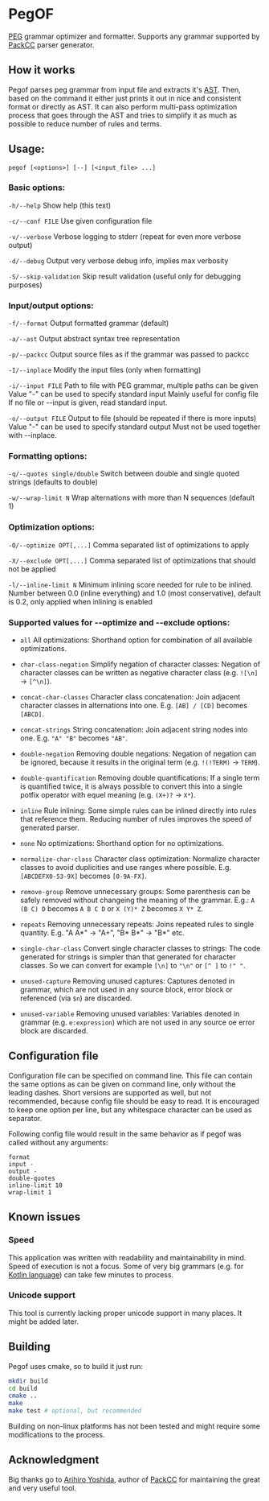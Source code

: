 # PegOF

[PEG](https://en.wikipedia.org/wiki/Parsing_expression_grammar) grammar optimizer and formatter.
Supports any grammar supported by [PackCC](https://github.com/arithy/packcc) parser generator.

## How it works

Pegof parses peg grammar from input file and extracts it's [AST](https://en.wikipedia.org/wiki/Abstract_syntax_tree).
Then, based on the command it either just prints it out in nice and consistent format or directly as AST.
It can also perform multi-pass optimization process that goes through the AST and tries to simplify it
as much as possible to reduce number of rules and terms.

## Usage:
`pegof [<options>] [--] [<input_file> ...]`

### Basic options:
`-h/--help` Show help (this text)

`-c/--conf FILE` Use given configuration file

`-v/--verbose` Verbose logging to stderr (repeat for even more verbose output)

`-d/--debug` Output very verbose debug info, implies max verbosity

`-S/--skip-validation` Skip result validation (useful only for debugging purposes)


### Input/output options:
`-f/--format` Output formatted grammar (default)

`-a/--ast` Output abstract syntax tree representation

`-p/--packcc` Output source files as if the grammar was passed to packcc

`-I/--inplace` Modify the input files (only when formatting)

`-i/--input FILE` Path to file with PEG grammar, multiple paths can be given
        Value "-" can be used to specify standard input
        Mainly useful for config file
        If no file or --input is given, read standard input.

`-o/--output FILE` Output to file (should be repeated if there is more inputs)
        Value "-" can be used to specify standard output
        Must not be used together with --inplace.


### Formatting options:
`-q/--quotes single/double` Switch between double and single quoted strings (defaults to double)

`-w/--wrap-limit N` Wrap alternations with more than N sequences (default 1)


### Optimization options:
`-O/--optimize OPT[,...]` Comma separated list of optimizations to apply

`-X/--exclude OPT[,...]` Comma separated list of optimizations that should not be applied

`-l/--inline-limit N` Minimum inlining score needed for rule to be inlined.
        Number between 0.0 (inline everything) and 1.0 (most conservative), default is 0.2,
        only applied when inlining is enabled

### Supported values for --optimize and --exclude options:
- `all` All optimizations: Shorthand option for combination of all available optimizations.

- `char-class-negation` Simplify negation of character classes: Negation of character classes can be written as negative character class (e.g. `![\n]` -> `[^\n]`).

- `concat-char-classes` Character class concatenation: Join adjacent character classes in alternations into one. E.g. `[AB] / [CD]` becomes `[ABCD]`.

- `concat-strings` String concatenation: Join adjacent string nodes into one. E.g. `"A" "B"` becomes `"AB"`.

- `double-negation` Removing double negations: Negation of negation can be ignored, because it results in the original term (e.g. `!(!TERM)` -> `TERM`).

- `double-quantification` Removing double quantifications: If a single term is quantified twice, it is always possible to convert this into a single potfix operator with equel meaning (e.g. `(X+)?` -> `X*`).

- `inline` Rule inlining: Some simple rules can be inlined directly into rules that reference them. Reducing number of rules improves the speed of generated parser.

- `none` No optimizations: Shorthand option for no optimizations.

- `normalize-char-class` Character class optimization: Normalize character classes to avoid duplicities and use ranges where possible. E.g. `[ABCDEFX0-53-9X]` becomes `[0-9A-FX]`.

- `remove-group` Remove unnecessary groups: Some parenthesis can be safely removed without changeing the meaning of the grammar. E.g.: `A (B C) D` becomes `A B C D` or `X (Y)* Z` becomes `X Y* Z`.

- `repeats` Removing unnecessary repeats: Joins repeated rules to single quantity. E.g. "A A*" -> "A+", "B* B*" -> "B*" etc.

- `single-char-class` Convert single character classes to strings: The code generated for strings is simpler than that generated for character classes. So we can convert for example `[\n]` to `"\n"` or `[^ ]` to `!" "`.

- `unused-capture` Removing unused captures: Captures denoted in grammar, which are not used in any source block, error block or referenced (via `$n`) are discarded.

- `unused-variable` Removing unused variables: Variables denoted in grammar (e.g. `e:expression`) which are not used in any source oe error block are discarded.


## Configuration file

Configuration file can be specified on command line. This file can contain the same options as can be given
on command line, only without the leading dashes. Short versions are supported as well, but not recommended,
because config file should be easy to read. It is encouraged to keep one option per line, but any whitespace
character can be used as separator.

Following config file would result in the same behavior as if pegof was called without any arguments:
```
format
input -
output -
double-quotes
inline-limit 10
wrap-limit 1
```

## Known issues

### Speed

This application was written with readability and maintainability in mind. Speed of execution is not a focus.
Some of very big grammars (e.g. for [Kotlin language](https://github.com/universal-ctags/ctags/blob/master/peg/kotlin.peg))
can take few minutes to process.

### Unicode support

This tool is currently lacking proper unicode support in many places. It might be added later.

## Building

Pegof uses cmake, so to build it just run:

```sh
mkdir build
cd build
cmake ..
make
make test # optional, but recommended
```

Building on non-linux platforms has not been tested and might require some modifications to the process.

## Acknowledgment

Big thanks go to [Arihiro Yoshida](https://github.com/arithy), author of [PackCC](https://github.com/arithy/packcc)
for maintaining the great and very useful tool.
